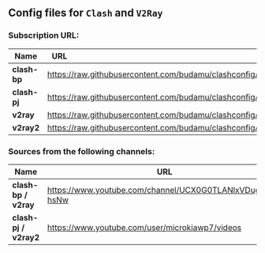 ## Config files for `Clash` and `V2Ray`

### Subscription URL:
| Name<img width=85/>  | URL<img width=500/>  |
| ---- | ---- |
| **clash-bp**  | <https://raw.githubusercontent.com/budamu/clashconfig/main/clash.yaml> |
| **clash-pj** | <https://raw.githubusercontent.com/budamu/clashconfig/main/clash.yml> |
| **v2ray** | <https://raw.githubusercontent.com/budamu/clashconfig/main/v2ray.txt> |
| **v2ray2** | <https://raw.githubusercontent.com/budamu/clashconfig/main/v2ray2.txt> |

### Sources from the following channels:
| Name<img width=85/> | URL<img width=500/>  |
| ---- | ---- |
| **clash-bp / v2ray** | <https://www.youtube.com/channel/UCX0G0TLANlxVDugOTw-hsNw> |
| **clash-pj / v2ray2** | <https://www.youtube.com/user/microkiawp7/videos> |
